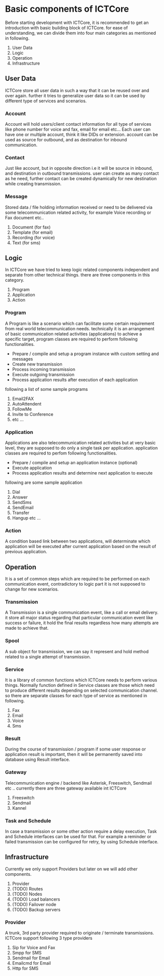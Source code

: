 Basic components of ICTCore
===========================
Before starting development with ICTCore, it is recommended to get an introduction with basic building block of ICTCore. for ease of understanding, we can divide them into four main categories as mentioned in following.

1. User Data
2. Logic
3. Operation
4. Infrastructure


User Data
---------
ICTCore store all user data in such a way that it can be reused over and over again. further it tries to generalize user data so it can be used by different type of services and scenarios.

### Account
Account will hold users/client contact information for all type of services like phone number for voice and fax, email for email etc... Each user can have one or multiple account, think it like DIDs or extension. account can be used as source for outbound, and as destination for inbound communication. 

### Contact
Just like account, but in opposite direction i.e it will be source in inbound, and destination in outbound transmissions. user can create as many contact as he need, further contact can be created dynamically for new destination while creating transmission.

### Message
Stored data / file holding information received or need to be delivered via some telecommunication related activity, for example Voice recording or Fax document etc..

1. Document (for fax)
2. Template (for email)
3. Recording (for voice)
4. Text (for sms)


Logic
-----
In ICTCore we have tried to keep logic related components independent and separate from other technical things. there are three components in this category.

1. Program
2. Application
3. Action

### Program
A Program is like a scenario which can facilitate some certain requirement from real world telecommunication needs. technically it is an arrangement of basic communication related activities (applications) to achieve a specific target, program classes are required to perform following functionalities.

* Prepare / compile and setup a program instance with custom setting and messages
* Create new transmission
* Process incoming transmission
* Execute outgoing transmission
* Process application results after execution of each application

following a list of some sample programs

1. Email2FAX
2. AutoAttendent
3. FollowMe
4. Invite to Conference
5. etc ...

### Application
Applications are also telecommunication related activities but at very basic level, they are supposed to do only a single task per application. application classes are required to perfom following functionalities.

* Prepare / compile and setup an application instance (optional)
* Execute application
* Process application results and determine next application to execute

following are some sample application

1. Dial
2. Answer
3. SendSms
4. SendEmail
5. Transfer
6. Hangup etc ...

### Action
A condition based link between two applications, will determinate which application will be executed after current application based on the result of previous application.


Operation
---------
It is a set of common steps which are required to be performed on each communication event, contradictory to logic part it is not supposed to change for new scenarios.

### Transmission
A Transmission is a single communication event, like a call or email delivery. it store all major status regarding that particular communication event like success or failure, it hold the final results regardless how many attempts are made to achieve that.

### Spool
A sub object for transmission, we can say it represent and hold method related to a single attempt of transmission.

### Service
It is a library of common functions which ICTCore needs to perform various things. Normally function defined in Service classes are those which need to produce different results depending on selected communication channel. so there are separate classes for each type of service as mentioned in following.

1. Fax
2. Email
3. Voice
4. Sms

### Result
During the course of transmission / program if some user response or application result is important, then it will be permanently saved into database using Result interface.

### Gateway
Telecommunication engine / backend like Asterisk, Freeswitch, Sendmail etc .. currently there are three gateway available int ICTCore 

1. Freeswitch
2. Sendmail
3. Kannel

### Task and Schedule
In case a transmission or some other action require a delay execution, Task and Schedule interfaces can be used for that. For example a reminder or failed transmission can be configured for retry, by using Schedule interface.


Infrastructure
--------------
Currently we only support Providers but later on we will add other components.

1. Provider
2. (TODO) Routes
3. (TODO) Nodes
4. (TODO) Load balancers
4. (TODO) Failover node
5. (TODO) Backup servers

### Provider
A trunk, 3rd party provider required to originate / terminate transmissions. ICTCore support following 3 type providers

1. Sip for Voice and Fax
2. Smpp for SMS
3. Sendmail for Email
4. Emailcmd for Email
5. Http for SMS
